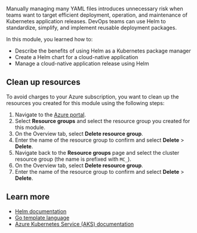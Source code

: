 Manually managing many YAML files introduces unnecessary risk when teams want to target efficient deployment, operation, and maintenance of Kubernetes application releases. DevOps teams can use Helm to standardize, simplify, and implement reusable deployment packages.

In this module, you learned how to:

- Describe the benefits of using Helm as a Kubernetes package manager
- Create a Helm chart for a cloud-native application
- Manage a cloud-native application release using Helm

## Clean up resources

To avoid charges to your Azure subscription, you want to clean up the resources you created for this module using the following steps:

1. Navigate to the [Azure portal](https://portal.azure.com).
2. Select **Resource groups** and select the resource group you created for this module.
3. On the Overview tab, select **Delete resource group**.
4. Enter the name of the resource group to confirm and select **Delete** > **Delete**.
5. Navigate back to the **Resource groups** page and select the cluster resource group (the name is prefixed with `MC_`).
6. On the Overview tab, select **Delete resource group**.
7. Enter the name of the resource group to confirm and select **Delete** > **Delete**.

## Learn more

- [Helm documentation](https://helm.sh/docs/helm/helm/)
- [Go template language](https://godoc.org/text/template)
- [Azure Kubernetes Service (AKS) documentation](https://docs.microsoft.com/azure/aks/)
